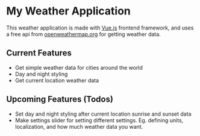 # My Weather Application

This weather application is made with [Vue.js](https://vuejs.org/) frontend framework, and uses a free api from [openweathermap.org](https://openweathermap.org/) for getting weather data.

## Current Features

- Get simple weather data for cities around the world
- Day and night styling
- Get current location weather data

## Upcoming Features (Todos)

- Set day and night styling after current location sunrise and sunset data
- Make settings slider for setting different settings. Eg. defining units, localization, and how much weather data you want.